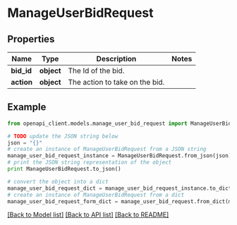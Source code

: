 # ManageUserBidRequest


## Properties
Name | Type | Description | Notes
------------ | ------------- | ------------- | -------------
**bid_id** | **object** | The Id of the bid. | 
**action** | **object** | The action to take on the bid. | 

## Example

```python
from openapi_client.models.manage_user_bid_request import ManageUserBidRequest

# TODO update the JSON string below
json = "{}"
# create an instance of ManageUserBidRequest from a JSON string
manage_user_bid_request_instance = ManageUserBidRequest.from_json(json)
# print the JSON string representation of the object
print ManageUserBidRequest.to_json()

# convert the object into a dict
manage_user_bid_request_dict = manage_user_bid_request_instance.to_dict()
# create an instance of ManageUserBidRequest from a dict
manage_user_bid_request_form_dict = manage_user_bid_request.from_dict(manage_user_bid_request_dict)
```
[[Back to Model list]](../README.md#documentation-for-models) [[Back to API list]](../README.md#documentation-for-api-endpoints) [[Back to README]](../README.md)



